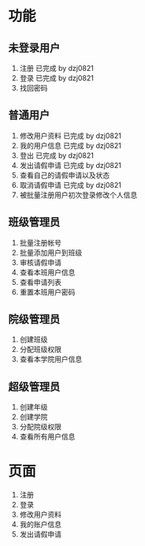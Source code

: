 # 功能 #
## 未登录用户 ##
1. 注册 已完成 by dzj0821
2. 登录 已完成 by dzj0821
3. 找回密码

## 普通用户 ##
1. 修改用户资料 已完成 by dzj0821
2. 我的用户信息 已完成 by dzj0821
3. 登出 已完成 by dzj0821
4. 发出请假申请 已完成 by dzj0821
5. 查看自己的请假申请以及状态
6. 取消请假申请 已完成 by dzj0821
7. 被批量注册用户初次登录修改个人信息

## 班级管理员 ##
1. 批量注册帐号
2. 批量添加用户到班级
3. 审核请假申请
4. 查看本班用户信息
5. 查看申请列表
6. 重置本班用户密码

## 院级管理员 ##
1. 创建班级
2. 分配班级权限
3. 查看本学院用户信息

## 超级管理员 ##
1. 创建年级
2. 创建学院
3. 分配院级权限
4. 查看所有用户信息

# 页面 #
1. 注册
2. 登录
3. 修改用户资料
4. 我的账户信息
5. 发出请假申请